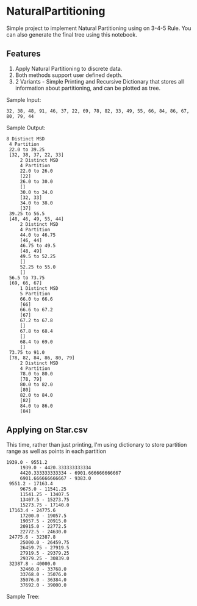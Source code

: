 
# NaturalPartitioning
Simple project to implement Natural Partitioning using on 3-4-5 Rule. You can also generate the final tree using this notebook.

## Features

1. Apply Natural Partitioning to discrete data.
2. Both methods support user defined depth.
3. 2 Variants -  Simple Printing and Recursive Dictionary that stores all information about partitioning, and can be plotted as tree.

Sample Input:
```
32, 38, 48, 91, 46, 37, 22, 69, 78, 82, 33, 49, 55, 66, 84, 86, 67, 80, 79, 44
```

Sample Output:

```
8 Distinct MSD
 4 Partition
 22.0 to 39.25
 [32, 38, 37, 22, 33]
	 2 Distinct MSD
	 4 Partition
	 22.0 to 26.0
	 [22]
	 26.0 to 30.0
	 []
	 30.0 to 34.0
	 [32, 33]
	 34.0 to 38.0
	 [37]
 39.25 to 56.5
 [48, 46, 49, 55, 44]
	 2 Distinct MSD
	 4 Partition
	 44.0 to 46.75
	 [46, 44]
	 46.75 to 49.5
	 [48, 49]
	 49.5 to 52.25
	 []
	 52.25 to 55.0
	 []
 56.5 to 73.75
 [69, 66, 67]
	 1 Distinct MSD
	 5 Partition
	 66.0 to 66.6
	 [66]
	 66.6 to 67.2
	 [67]
	 67.2 to 67.8
	 []
	 67.8 to 68.4
	 []
	 68.4 to 69.0
	 []
 73.75 to 91.0
 [78, 82, 84, 86, 80, 79]
	 2 Distinct MSD
	 4 Partition
	 78.0 to 80.0
	 [78, 79]
	 80.0 to 82.0
	 [80]
	 82.0 to 84.0
	 [82]
	 84.0 to 86.0
	 [84]
   ```


## Applying on Star.csv 

This time, rather than just printing, I'm using dictionary to store partition range as well as points in each partition

```
1939.0 - 9551.2
	 1939.0 - 4420.333333333334
	 4420.333333333334 - 6901.666666666667
	 6901.666666666667 - 9383.0
 9551.2 - 17163.4
	 9675.0 - 11541.25
	 11541.25 - 13407.5
	 13407.5 - 15273.75
	 15273.75 - 17140.0
 17163.4 - 24775.6
	 17200.0 - 19057.5
	 19057.5 - 20915.0
	 20915.0 - 22772.5
	 22772.5 - 24630.0
 24775.6 - 32387.8
	 25000.0 - 26459.75
	 26459.75 - 27919.5
	 27919.5 - 29379.25
	 29379.25 - 30839.0
 32387.8 - 40000.0
	 32460.0 - 33768.0
	 33768.0 - 35076.0
	 35076.0 - 36384.0
	 37692.0 - 39000.0
   ```
   
   Sample Tree:
   
   
